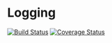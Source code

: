 Logging
=======
[![Build Status](https://travis-ci.org/niels-nijens/Logging.png?branch=master)](https://travis-ci.org/niels-nijens/Logging)
[![Coverage Status](https://coveralls.io/repos/niels-nijens/Logging/badge.png?branch=master)](https://coveralls.io/r/niels-nijens/Logging?branch=master)
